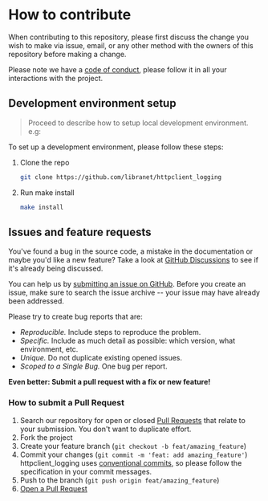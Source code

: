 # How to contribute

When contributing to this repository, please first discuss the change you wish to make via issue, email,
or any other method with the owners of this repository before making a change.

Please note we have a [code of conduct](code-of-conduct.md), please follow it in all your interactions with the project.

## Development environment setup

> Proceed to describe how to setup local development environment.
> e.g:

To set up a development environment, please follow these steps:

1. Clone the repo

   ```sh
   git clone https://github.com/libranet/httpclient_logging
   ```

2. Run make install

   ```sh
   make install
   ```

## Issues and feature requests

You've found a bug in the source code, a mistake in the documentation or maybe you'd like a new feature?
Take a look at [GitHub Discussions](https://github.com/libranet/httpclient_logging/discussions) to see if it's already being discussed.

You can help us by [submitting an issue on GitHub](https://github.com/libranet/httpclient_logging/issues).
Before you create an issue, make sure to search the issue archive -- your issue may have already been addressed.

Please try to create bug reports that are:

- _Reproducible._ Include steps to reproduce the problem.
- _Specific._ Include as much detail as possible: which version, what environment, etc.
- _Unique._ Do not duplicate existing opened issues.
- _Scoped to a Single Bug._ One bug per report.

**Even better: Submit a pull request with a fix or new feature!**

### How to submit a Pull Request

1. Search our repository for open or closed
   [Pull Requests](https://github.com/libranet/httpclient_logging/pulls)
   that relate to your submission. You don't want to duplicate effort.
2. Fork the project
3. Create your feature branch (`git checkout -b feat/amazing_feature`)
4. Commit your changes (`git commit -m 'feat: add amazing_feature'`)
   httpclient_logging uses [conventional commits](https://www.conventionalcommits.org), so please follow the specification in your commit messages.
5. Push to the branch (`git push origin feat/amazing_feature`)
6. [Open a Pull Request](https://github.com/libranet/httpclient_logging/compare?expand=1)


